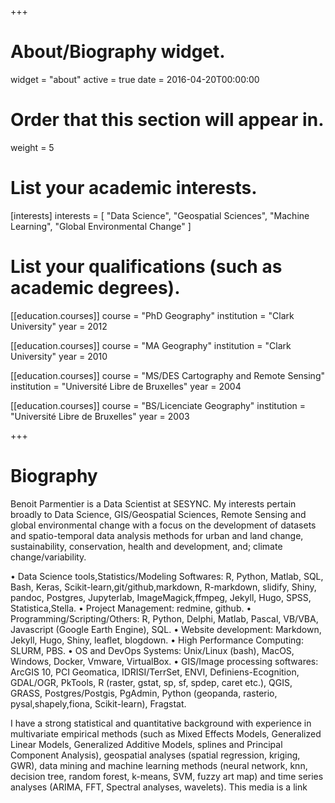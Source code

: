 +++
# About/Biography widget.
widget = "about"
active = true
date = 2016-04-20T00:00:00

# Order that this section will appear in.
weight = 5

# List your academic interests.
[interests]
  interests = [
    "Data Science",
    "Geospatial Sciences",
    "Machine Learning",
    "Global Environmental Change"
  ]

# List your qualifications (such as academic degrees).
[[education.courses]]
  course = "PhD Geography"
  institution = "Clark University"
  year = 2012

[[education.courses]]
  course = "MA Geography"
  institution = "Clark University"
  year = 2010

[[education.courses]]
  course = "MS/DES Cartography and Remote Sensing"
  institution = "Université Libre de Bruxelles"
  year = 2004
  
[[education.courses]]
  course = "BS/Licenciate Geography"
  institution = "Université Libre de Bruxelles"
  year = 2003
 
+++

# Biography

Benoit Parmentier is a Data Scientist at SESYNC.  My interests pertain broadly to Data Science, GIS/Geospatial Sciences, Remote Sensing and global environmental change with a focus on the development of datasets and spatio-temporal data analysis methods for urban and land change, sustainability, conservation, health and development, and; climate change/variability.

• Data Science tools,Statistics/Modeling Softwares: R, Python, Matlab, SQL, Bash, Keras, Scikit-learn,git/github,markdown, R-markdown, slidify, Shiny, pandoc, Postgres, Jupyterlab, ImageMagick,ffmpeg, Jekyll, Hugo, SPSS, Statistica,Stella.
• Project Management: redmine, github.
• Programming/Scripting/Others: R, Python, Delphi, Matlab, Pascal, VB/VBA, Javascript (Google Earth Engine), SQL.
• Website development: Markdown, Jekyll, Hugo, Shiny, leaflet, blogdown.
• High Performance Computing: SLURM, PBS.
• OS and DevOps Systems: Unix/Linux (bash), MacOS, Windows, Docker, Vmware, VirtualBox.
• GIS/Image processing softwares: ArcGIS 10, PCI Geomatica, IDRISI/TerrSet, ENVI, Definiens-Ecognition, GDAL/OGR, PkTools, R (raster, gstat, sp, sf, spdep, caret etc.), QGIS, GRASS, Postgres/Postgis, PgAdmin, Python (geopanda, rasterio, pysal,shapely,fiona, Scikit-learn), Fragstat.

I have a strong statistical and quantitative background with experience in multivariate empirical methods (such as Mixed Effects Models, Generalized Linear Models, Generalized Additive Models, splines and Principal Component Analysis), geospatial analyses (spatial regression, kriging, GWR), data mining and machine learning methods (neural network, knn, decision tree, random forest, k-means, SVM, fuzzy art map) and time series analyses (ARIMA, FFT, Spectral analyses, wavelets).
This media is a link
 
